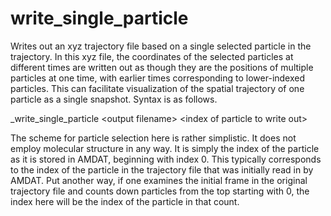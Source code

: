 <h1>write_single_particle</h1>

Writes out an xyz trajectory file based on a single selected particle in the trajectory. In this xyz file, the coordinates of the selected particles at different times are written out as though they are the positions of multiple particles at one time, with earlier times corresponding to lower-indexed particles. This can facilitate visualization of the spatial trajectory of one particle as a single snapshot. Syntax is as follows.

_write\_single\_particle \<output filename\> \<index of particle to write out\>

The scheme for particle selection here is rather simplistic. It does not employ molecular structure in any way. It is simply the index of the particle as it is stored in AMDAT, beginning with index 0. This typically corresponds to the index of the particle in the trajectory file that was initially read in by AMDAT. Put another way, if one examines the initial frame in the original trajectory file and counts down particles from the top starting with 0, the index here will be the index of the particle in that count.
